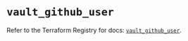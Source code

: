# `vault_github_user`

Refer to the Terraform Registry for docs: [`vault_github_user`](https://registry.terraform.io/providers/hashicorp/vault/5.1.0/docs/resources/github_user).
